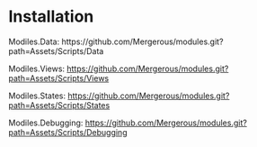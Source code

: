 <h1>Installation</h1>
Modiles.Data: https://github.com/Mergerous/modules.git?path=Assets/Scripts/Data

Modiles.Views: https://github.com/Mergerous/modules.git?path=Assets/Scripts/Views

Modiles.States: https://github.com/Mergerous/modules.git?path=Assets/Scripts/States

Modiles.Debugging: https://github.com/Mergerous/modules.git?path=Assets/Scripts/Debugging

